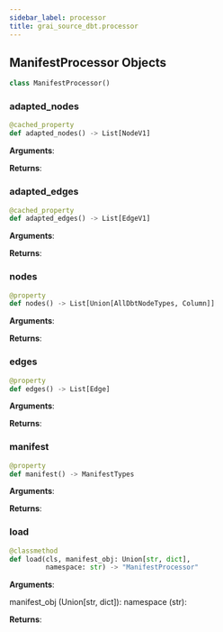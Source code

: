 ```yaml
---
sidebar_label: processor
title: grai_source_dbt.processor
---
```


## ManifestProcessor Objects

```python
class ManifestProcessor()
```



### adapted\_nodes

```python
@cached_property
def adapted_nodes() -> List[NodeV1]
```

**Arguments**:



**Returns**:



### adapted\_edges

```python
@cached_property
def adapted_edges() -> List[EdgeV1]
```

**Arguments**:



**Returns**:



### nodes

```python
@property
def nodes() -> List[Union[AllDbtNodeTypes, Column]]
```

**Arguments**:



**Returns**:



### edges

```python
@property
def edges() -> List[Edge]
```

**Arguments**:



**Returns**:



### manifest

```python
@property
def manifest() -> ManifestTypes
```

**Arguments**:



**Returns**:



### load

```python
@classmethod
def load(cls, manifest_obj: Union[str, dict],
         namespace: str) -> "ManifestProcessor"
```

**Arguments**:

  manifest_obj (Union[str, dict]):
  namespace (str):


**Returns**:
